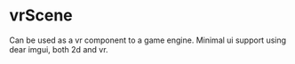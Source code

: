 # vrScene
Can be used as a vr component to a game engine.
Minimal ui support using dear imgui, both 2d and vr.
